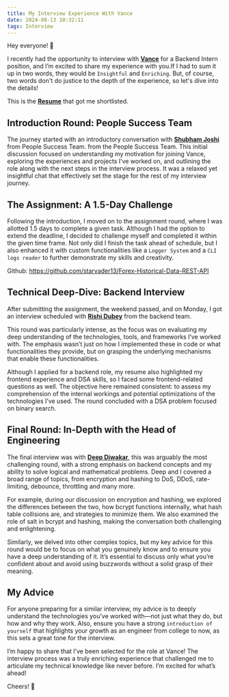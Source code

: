 ```yaml
---
title: My Interview Experience With Vance
date: 2024-08-13 10:32:11
tags: Interview
---
```


Hey everyone! 👋

I recently had the opportunity to interview with [**Vance**](https://www.vance.tech/) for a Backend Intern position, and I’m excited to share my experience with you.If I had to sum it up in two words, they would be  `Insightful` and `Enriching`. But, of course, two words don't do justice to the depth of the experience, so let's dive into the details!

This is the [**Resume**](https://drive.google.com/file/d/1M6q69YK9C3pEX4Pgmd9XOs9Smndg69k0/view?usp=sharing) that got me shortlisted.

## Introduction Round: People Success Team

The journey started with an introductory conversation with [**Shubham Joshi**](https://www.linkedin.com/in/shubham-joshi-6bb21922a) from People Success Team. from the People Success Team. This initial discussion focused on understanding my motivation for joining Vance, exploring the experiences and projects I’ve worked on, and outlining the role along with the next steps in the interview process. It was a relaxed yet insightful chat that effectively set the stage for the rest of my interview journey.

## The Assignment: A 1.5-Day Challenge

Following the introduction, I moved on to the assignment round, where I was allotted 1.5 days to complete a given task. Although I had the option to extend the deadline, I decided to challenge myself and completed it within the given time frame. Not only did I finish the task ahead of schedule, but I also enhanced it with custom functionalities like a `Logger System` and a `CLI logs reader` to further demonstrate my skills and creativity.

Github: https://github.com/starvader13/Forex-Historical-Data-REST-API

## Technical Deep-Dive: Backend Interview

After submitting the assignment, the weekend passed, and on Monday, I got an interview scheduled with [**Rishi Dubey**](https://www.linkedin.com/in/rishi-dubey-b4a773202/) from the backend team. 

This round was particularly intense, as the focus was on evaluating my deep understanding of the technologies, tools, and frameworks I’ve worked with. The emphasis wasn’t just on how I implemented these in code or what functionalities they provide, but on grasping the underlying mechanisms that enable these functionalities.

Although I applied for a backend role, my resume also highlighted my frontend experience and DSA skills, so I faced some frontend-related questions as well. The objective here remained consistent: to assess my comprehension of the internal workings and potential optimizations of the technologies I’ve used. The round concluded with a DSA problem focused on binary search.

## Final Round: In-Depth with the Head of Engineering

The final interview was with [**Deep Diwakar**](https://www.linkedin.com/in/deep-diwakar/), this was arguably the most challenging round, with a strong emphasis on backend concepts and my ability to solve logical and mathematical problems. Deep and I covered a broad range of topics, from encryption and hashing to DoS, DDoS, rate-limiting, debounce, throttling and many more.

For example, during our discussion on encryption and hashing, we explored the differences between the two, how bcrypt functions internally, what hash table collisions are, and strategies to minimize them. We also examined the role of salt in bcrypt and hashing, making the conversation both challenging and enlightening.

Similarly, we delved into other complex topics, but my key advice for this round would be to focus on what you genuinely know and to ensure you have a deep understanding of it. It’s essential to discuss only what you’re confident about and avoid using buzzwords without a solid grasp of their meaning.

## My Advice

For anyone preparing for a similar interview, my advice is to deeply understand the technologies you’ve worked with—not just what they do, but how and why they work. Also, ensure you have a strong `introduction of yourself` that highlights your growth as an engineer from college to now, as this sets a great tone for the interview.

I’m happy to share that I’ve been selected for the role at Vance! The interview process was a truly enriching experience that challenged me to articulate my technical knowledge like never before. I’m excited for what’s ahead!

Cheers! 🚀